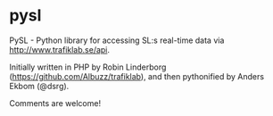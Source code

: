 pysl
====

PySL - Python library for accessing SL:s real-time data
via http://www.trafiklab.se/api.

Initially written in PHP by Robin Linderborg 
(https://github.com/Albuzz/trafiklab),
and then pythonified by Anders Ekbom (@dsrg).

Comments are welcome!
